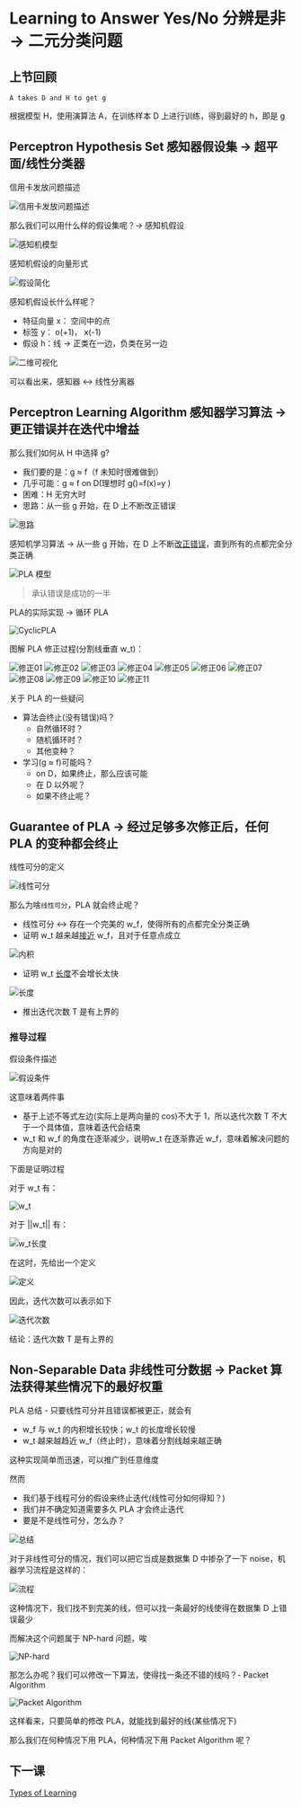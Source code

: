 # Learning to Answer Yes/No 分辨是非 -> 二元分类问题

## 上节回顾

    A takes D and H to get g

根据模型 H，使用演算法 A，在训练样本 D 上进行训练，得到最好的 h，即是 g

## Perceptron Hypothesis Set 感知器假设集 -> 超平面/线性分类器
信用卡发放问题描述

![信用卡发放问题描述](/images/yn01.png)

那么我们可以用什么样的假设集呢？-> 感知机假设

![感知机模型](/images/yn02.png)

感知机假设的向量形式

![假设简化](/images/yn03.png)

感知机假设长什么样呢？
- 特征向量 x： 空间中的点
- 标签 y： o(+1)， x(-1)
- 假设 h：线 -> 正类在一边，负类在另一边

![二维可视化](/images/yn04.png)

可以看出来，感知器 <-> 线性分离器

## Perceptron Learning Algorithm 感知器学习算法 -> 更正错误并在迭代中增益

那么我们如何从 H 中选择 g?
- 我们要的是：g ≈ f（f 未知时很难做到）
- 几乎可能：g ≈ f on D(理想时 g()=f(x)=y )
- 困难：H 无穷大时
- 思路：从一些 g 开始，在 D 上不断改正错误

![思路](/images/yn05.png)

感知机学习算法 -> 从一些 g 开始，在 D 上不断[改正错误](/note/SC/向量加法.md)，直到所有的点都完全分类正确

![PLA 模型](/images/yn06.png)

> 承认错误是成功的一半

PLA的实际实现 -> 循环 PLA

![CyclicPLA](/images/yn07.png)

图解 PLA 修正过程(分割线垂直 w_t)：

![修正01](/images/xz01.png) ![修正02](/images/xz02.png) ![修正03](/images/xz03.png)
![修正04](/images/xz04.png) ![修正05](/images/xz05.png) ![修正06](/images/xz06.png)
![修正07](/images/xz07.png) ![修正08](/images/xz08.png) ![修正09](/images/xz09.png)
![修正10](/images/xz10.png) ![修正11](/images/xz11.png) 

关于 PLA 的一些疑问
- 算法会终止(没有错误)吗？
    - 自然循环时？
    - 随机循环时？
    - 其他变种？
- 学习(g ≈ f)可能吗？
    - on D，如果终止，那么应该可能
    - 在 D 以外呢？
    - 如果不终止呢？
 
## Guarantee of PLA -> 经过足够多次修正后，任何 PLA 的变种都会终止

线性可分的定义

![线性可分](/images/yn08.png)

那么为啥`线性可分`，PLA 就会终止呢？

- 线性可分 <-> 存在一个完美的 w_f，使得所有的点都完全分类正确
- 证明 w_t 越来越[接近](/note/SC/向量内积.md) w_f，且对于任意点成立

![内积](/images/yn09.png)

- 证明 w_t [长度](/note/SC/向量大小.md)不会增长太快
	
![长度](/images/yn10.png)

- 推出迭代次数 T 是有上界的

### 推导过程

假设条件描述

![假设条件](/images/platd01.png)

这意味着两件事
- 基于上述不等式左边(实际上是两向量的 cos)不大于 1，所以迭代次数 T 不大于一个具体值，意味着迭代会结束
- w_t 和 w_f 的角度在逐渐减少，说明w_t 在逐渐靠近 w_f，意味着解决问题的方向是对的

下面是证明过程

对于 w_t 有：

![w_t](/images/platd02.png)

对于 ||w_t|| 有：

![w_t长度](/images/platd03.png)

在这时，先给出一个定义

![定义](/images/gpla06.jpg)

因此，迭代次数可以表示如下

![迭代次数](/images/gpla05.png)

结论：迭代次数 T 是有上界的 

## Non-Separable Data 非线性可分数据 -> Packet 算法获得某些情况下的最好权重

PLA 总结 - 只要线性可分并且错误都被更正，就会有
- w_f 与 w_t 的内积增长较快；w_t 的长度增长较慢
- w_t 越来越趋近 w_f（终止时），意味着分割线越来越正确

这种实现简单而迅速，可以推广到任意维度

然而
- 我们基于线程可分的假设来终止迭代(线性可分如何得知？)
- 我们并不确定知道需要多久 PLA 才会终止迭代 
- 要是不是线性可分，怎么办？

![总结](/images/yn11.png)

对于非线性可分的情况，我们可以把它当成是数据集 D 中掺杂了一下 noise，机器学习流程是这样的：

![流程](/images/yn12.png)

这种情况下，我们找不到完美的线，但可以找一条最好的线使得在数据集 D 上错误最少 

而解决这个问题属于 NP-hard 问题，唉

![NP-hard](/images/yn13.png)

那怎么办呢？我们可以修改一下算法，使得找一条还不错的线吗？- Packet Algorithm

![Packet Algorithm](/images/yn14.png)

这样看来，只要简单的修改 PLA，就能找到最好的线(某些情况下)

那么我们在何种情况下用 PLA，何种情况下用 Packet Algorithm 呢？

## 下一课

[Types of Learning](mlf03.md)
